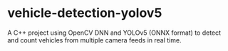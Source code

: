 # vehicle-detection-yolov5
A C++ project using OpenCV DNN and YOLOv5 (ONNX format) to detect and count vehicles from multiple camera feeds in real time.
